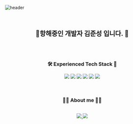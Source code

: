 ![header](https://capsule-render.vercel.app/api?type=slice&color=gradient&height=300&section=header&text=Welcome%20to%20my%20page&fontSize=40)

<br>
<h2 align="center">🐻항해중인 개발자 김준성 입니다. 👋</h3>
<br>
<br>

<div align="center">
  <h3>🛠 Experienced Tech Stack 🔧</h3>
</div>
<div align='center'>
  <img src="https://img.shields.io/badge/Python-3766AB?style=for-the-badge&logo=Python&logoColor=white"/>
  <img src="https://img.shields.io/badge/RASA2.8-5A17EE?style=for-the-badge&logo=Rasa&logoColor=#5A17EE"/>
  <img src="https://img.shields.io/badge/JAVA-007396?style=for-the-badge&logo=java&logoColor=white"/>
  <img src="https://img.shields.io/badge/Spring-6DB33F?style=for-the-badge&logo=Spring&logoColor=white"/>
  <img src="https://img.shields.io/badge/html-E34F26?style=for-the-badge&logo=html5&logoColor=white"/>
  <img src="https://img.shields.io/badge/css-1572B6?style=for-the-badge&logo=css3&logoColor=white"/>
</div>

<br>
<!-- <div align="center">
  <img src="https://github-readme-stats.vercel.app/api?username=gomshiki&theme=tokyonight&show_icons=true" width="42%" />
</div> -->
<br>
<div align="center">
<h3> 🙋‍♂️ About me 🙋‍♀️ </h3>
</div>
<br>
<div align='center'>
  <a href="https://better-tomorrow-than-today.tistory.com/">
    <img src="https://img.shields.io/badge/Tistory-1572B6?style=for-the-badge&logo=Tistory&logoColor=#000000"/>
  </a>
  <a href="https://fanatical-snail-b1d.notion.site/12ab787540764bbd81fdcbb08150decf">
    <img src="https://img.shields.io/badge/Notion-000000?style=for-the-badge&logo=Notion&logoColor=#000000"/>
  </a>
</div>




  

